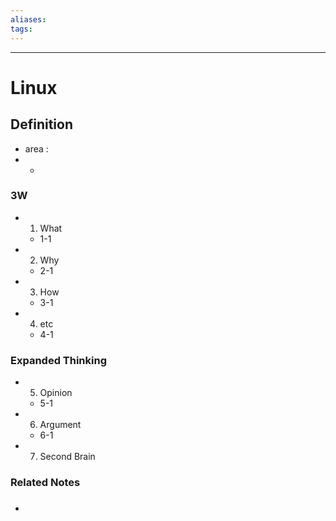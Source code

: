 ```yaml
---
aliases: 
tags:
---
```


---

# Linux

## Definition
- area :
- -

### 3W
- 1. What
	-  1-1
- 2. Why
	- 2-1
- 3. How
	- 3-1
- 4. etc
	- 4-1

### Expanded Thinking
- 5. Opinion
	- 5-1
- 6. Argument
	- 6-1
- 7. Second Brain

### Related Notes
- ###